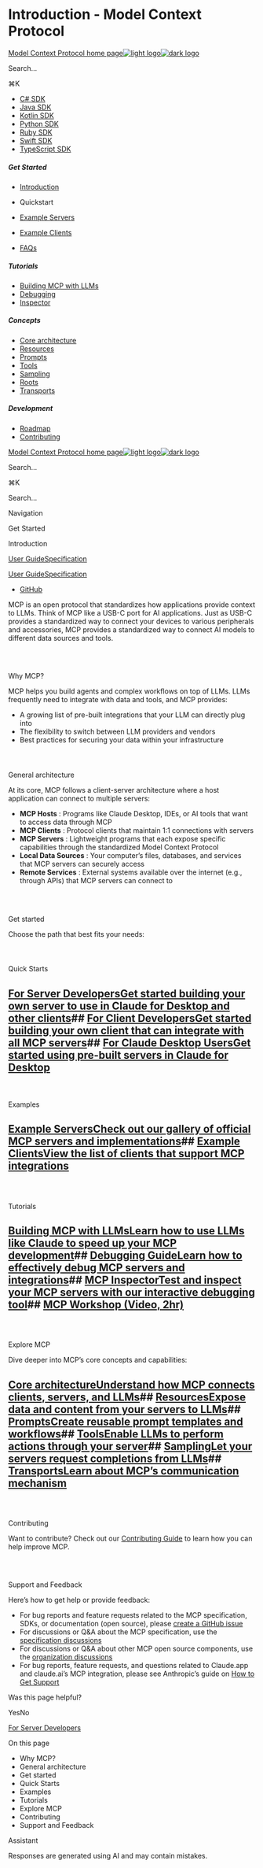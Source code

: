 # Introduction - Model Context Protocol

[Model Context Protocol home page![light logo](https://mintlify.s3.us-west-1.amazonaws.com/mcp/logo/light.svg)![dark logo](https://mintlify.s3.us-west-1.amazonaws.com/mcp/logo/dark.svg)](/)

Search...

⌘K

* [C# SDK](https://github.com/modelcontextprotocol/csharp-sdk)
* [Java SDK](https://github.com/modelcontextprotocol/java-sdk)
* [Kotlin SDK](https://github.com/modelcontextprotocol/kotlin-sdk)
* [Python SDK](https://github.com/modelcontextprotocol/python-sdk)
* [Ruby SDK](https://github.com/modelcontextprotocol/ruby-sdk)
* [Swift SDK](https://github.com/modelcontextprotocol/swift-sdk)
* [TypeScript SDK](https://github.com/modelcontextprotocol/typescript-sdk)

##### Get Started

  * [Introduction](/introduction)
  * Quickstart

  * [Example Servers](/examples)
  * [Example Clients](/clients)
  * [FAQs](/faqs)

##### Tutorials

  * [Building MCP with LLMs](/tutorials/building-mcp-with-llms)
  * [Debugging](/docs/tools/debugging)
  * [Inspector](/docs/tools/inspector)

##### Concepts

  * [Core architecture](/docs/concepts/architecture)
  * [Resources](/docs/concepts/resources)
  * [Prompts](/docs/concepts/prompts)
  * [Tools](/docs/concepts/tools)
  * [Sampling](/docs/concepts/sampling)
  * [Roots](/docs/concepts/roots)
  * [Transports](/docs/concepts/transports)

##### Development

  * [Roadmap](/development/roadmap)
  * [Contributing](/development/contributing)

[Model Context Protocol home page![light logo](https://mintlify.s3.us-west-1.amazonaws.com/mcp/logo/light.svg)![dark logo](https://mintlify.s3.us-west-1.amazonaws.com/mcp/logo/dark.svg)](/)

Search...

⌘K

Search...

Navigation

Get Started

Introduction

[User Guide](/introduction)[Specification](/specification/2025-03-26)

[User Guide](/introduction)[Specification](/specification/2025-03-26)

* [GitHub](https://github.com/modelcontextprotocol)

MCP is an open protocol that standardizes how applications provide context to LLMs. Think of MCP like a USB-C port for AI applications. Just as USB-C provides a standardized way to connect your devices to various peripherals and accessories, MCP provides a standardized way to connect AI models to different data sources and tools.

## 

​

Why MCP?

MCP helps you build agents and complex workflows on top of LLMs. LLMs frequently need to integrate with data and tools, and MCP provides:

  * A growing list of pre-built integrations that your LLM can directly plug into
  * The flexibility to switch between LLM providers and vendors
  * Best practices for securing your data within your infrastructure

### 

​

General architecture

At its core, MCP follows a client-server architecture where a host application can connect to multiple servers:

  * **MCP Hosts** : Programs like Claude Desktop, IDEs, or AI tools that want to access data through MCP
  * **MCP Clients** : Protocol clients that maintain 1:1 connections with servers
  * **MCP Servers** : Lightweight programs that each expose specific capabilities through the standardized Model Context Protocol
  * **Local Data Sources** : Your computer’s files, databases, and services that MCP servers can securely access
  * **Remote Services** : External systems available over the internet (e.g., through APIs) that MCP servers can connect to

## 

​

Get started

Choose the path that best fits your needs:

### 

​

Quick Starts

## [For Server DevelopersGet started building your own server to use in Claude for Desktop and other clients](/quickstart/server)## [For Client DevelopersGet started building your own client that can integrate with all MCP servers](/quickstart/client)## [For Claude Desktop UsersGet started using pre-built servers in Claude for Desktop](/quickstart/user)

### 

​

Examples

## [Example ServersCheck out our gallery of official MCP servers and implementations](/examples)## [Example ClientsView the list of clients that support MCP integrations](/clients)

## 

​

Tutorials

## [Building MCP with LLMsLearn how to use LLMs like Claude to speed up your MCP development](/tutorials/building-mcp-with-llms)## [Debugging GuideLearn how to effectively debug MCP servers and integrations](/docs/tools/debugging)## [MCP InspectorTest and inspect your MCP servers with our interactive debugging tool](/docs/tools/inspector)## [MCP Workshop (Video, 2hr)](https://www.youtube.com/watch?v=kQmXtrmQ5Zg)

## 

​

Explore MCP

Dive deeper into MCP’s core concepts and capabilities:

## [Core architectureUnderstand how MCP connects clients, servers, and LLMs](/docs/concepts/architecture)## [ResourcesExpose data and content from your servers to LLMs](/docs/concepts/resources)## [PromptsCreate reusable prompt templates and workflows](/docs/concepts/prompts)## [ToolsEnable LLMs to perform actions through your server](/docs/concepts/tools)## [SamplingLet your servers request completions from LLMs](/docs/concepts/sampling)## [TransportsLearn about MCP’s communication mechanism](/docs/concepts/transports)

## 

​

Contributing

Want to contribute? Check out our [Contributing Guide](/development/contributing) to learn how you can help improve MCP.

## 

​

Support and Feedback

Here’s how to get help or provide feedback:

  * For bug reports and feature requests related to the MCP specification, SDKs, or documentation (open source), please [create a GitHub issue](https://github.com/modelcontextprotocol)
  * For discussions or Q&A about the MCP specification, use the [specification discussions](https://github.com/modelcontextprotocol/specification/discussions)
  * For discussions or Q&A about other MCP open source components, use the [organization discussions](https://github.com/orgs/modelcontextprotocol/discussions)
  * For bug reports, feature requests, and questions related to Claude.app and claude.ai’s MCP integration, please see Anthropic’s guide on [How to Get Support](https://support.anthropic.com/en/articles/9015913-how-to-get-support)

Was this page helpful?

YesNo

[For Server Developers](/quickstart/server)

On this page

  * Why MCP?
  * General architecture
  * Get started
  * Quick Starts
  * Examples
  * Tutorials
  * Explore MCP
  * Contributing
  * Support and Feedback

Assistant

Responses are generated using AI and may contain mistakes.